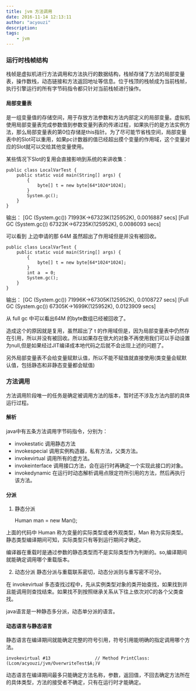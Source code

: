 ```yaml
---
title: jvm 方法调用
date: 2016-11-14 12:13:11
author: "acyouzi"
description: 
tags:
    - jvm
---
```


### 运行时栈帧结构
栈帧是虚拟机进行方法调用和方法执行的数据结构，栈帧存储了方法的局部变量表，操作数栈，动态链接和方法返回地址等信息。位于栈顶的栈帧成为当前栈帧，执行引擎运行的所有字节码指令都只针对当前栈帧进行操作。

#### 局部变量表
是一组变量值的存储空间，用于存放方法参数和方法内部定义的局部变量。虚拟机使用局部变量表完成参数值到参数变量列表的传递过程，如果执行的是方法实例方法，那么局部变量表的第0位存储是this指针。为了尽可能节省栈空间，局部变量表中的Slot可以重用，如果pc计数器的值已经超出摸个变量的作用域，这个变量对应的Slot就可以交给其他变量使用。

某些情况下Slot的复用会直接影响到系统的来讲收集：

	public class LocalVarTest {
		public static void main(String[] args) {
			{
				byte[] t = new byte[64*1024*1024];
			}
			System.gc();
		}
	}

输出：
[GC (System.gc())  71993K->67323K(125952K), 0.0016887 secs]
[Full GC (System.gc())  67323K->67235K(125952K), 0.0086093 secs]

可以看到 上边申请的那 64M 虽然超出了作用域但是并没有被回收。

	public class LocalVarTest {
		public static void main(String[] args) {
			{
				byte[] t = new byte[64*1024*1024];
			}
			int a  = 0;
			System.gc();
		}
	}

输出：
[GC (System.gc())  71996K->67305K(125952K), 0.0108727 secs]
[Full GC (System.gc())  67305K->1699K(125952K), 0.0123909 secs]

从 full gc 中可以看出64M 的byte数组已经被回收了。

造成这个的原因就是复用，虽然超出了 t 的作用域但是，因为局部变量表中仍然存在引用，所以并没有被回收。所以如果存在很大的对象不再使用我们可以手动设置为null,但是如果经过JIT编译成本地代码之后就不会出现上述的问题了。

另外局部变量表不会给变量赋默认值，所以不能不赋值就直接使用(类变量会赋默认值，包括静态和非静态变量都会赋值)

### 方法调用
方法调用阶段唯一的任务是确定被调用方法的版本，暂时还不涉及方法内部的具体运行过程。

#### 解析 
java中有五条方法调用字节码指令，分别为：

* invokestatic 调用静态方法
* invokespecial 调用实例构造器，私有方法，父类方法。
* invokevirtual 调用所有的虚方法。
* invokeinterface 调用接口方法，会在运行时再确定一个实现此接口的对象。
* invokedynamic 在运行时动态解析调用点限定符所引用的方法，然后再执行该方法。

#### 分派
1. 静态分派

	Human man = new Man();

上面的代码中 Human 称为变量的实际类型或者外观类型，Man 称为实际类型。静态类型编译期间可知，实际类型只有等到运行期间才确定。

编译器在重载时是通过参数的静态类型而不是实际类型作为判断的。so,编译期间就能确定调用哪个重载版本。

2. 动态分派
静态分派与重载联系密切，动态分派则与重写密不可分。

在 invokevirtual 多态查找过程中，先从实例类型对象的类开始查找，如果找到并且能调用则查找结束。如果找不到按照继承关系从下往上依次对C的各个父类查找。

java语言是一种静态多分派，动态单分派的语言。

#### 动态语言与静态语言
静态语言在编译期间就能确定完整的符号引用，符号引用能明确的指定调用哪个方法。

	invokevirtual #13                 // Method PrintClass:(Lcom/acyouzi/jvm/OverwriteTest$A;)V

动态语言在编译期间最多只能确定方法名称，参数，返回值，不回去确定方法所在的具体类型，方法的接受者不确定，只有在运行时才能确定。